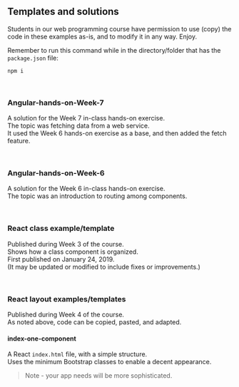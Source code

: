 ## Templates and solutions

Students in our web programming course have permission to use (copy) the code in these examples as-is, and to modify it in any way. Enjoy.

Remember to run this command while in the directory/folder that has the `package.json` file:

```
npm i
```

<br>

### Angular-hands-on-Week-7

A solution for the Week 7 in-class hands-on exercise.  
The topic was fetching data from a web service.  
It used the Week 6 hands-on exercise as a base, and then added the fetch feature.  

<br>

### Angular-hands-on-Week-6

A solution for the Week 6 in-class hands-on exercise.  
The topic was an introduction to routing among components.  

<br>

### React class example/template

Published during Week 3 of the course.  
Shows how a class component is organized.  
First published on January 24, 2019.  
(It may be updated or modified to include fixes or improvements.)

<br>

### React layout examples/templates

Published during Week 4 of the course.  
As noted above, code can be copied, pasted, and adapted. 

#### index-one-component

A React `index.html` file, with a simple structure.  
Uses the minimum Bootstrap classes to enable a decent appearance. 

> Note - your app needs will be more sophisticated. 

<br>
